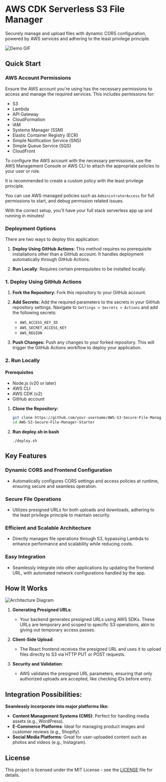 # AWS CDK Serverless S3 File Manager

Securely manage and upload files with dynamic CORS configuration, powered by AWS services and adhering to the least privilege principle.

![Demo GIF](assets/demo.gif)
## Quick Start

### AWS Account Permissions

Ensure the AWS account you're using has the necessary permissions to access and manage the required services. This includes permissions for:

* S3
* Lambda
* API Gateway
* CloudFormation
* IAM
* Systems Manager (SSM)
* Elastic Container Registry (ECR)
* Simple Notification Service (SNS)
* Simple Queue Service (SQS)
* CloudFront

To configure the AWS account with the necessary permissions, use the AWS Management Console or AWS CLI to attach the appropriate policies to your user or role. 

It is recommended to create a custom policy with the least privilege principle.

You can use AWS-managed policies such as `AdministratorAccess` for full permissions to start, and debug permssion related issues.

With the correct setup, you'll have your full stack serverless app up and running in minutes!

### Deployment Options

There are two ways to deploy this application:

1. **Deploy Using GitHub Actions**: This method requires no prerequisite installations other than a GitHub account. It handles deployment automatically through GitHub Actions.

2. **Run Locally**: Requires certain prerequisites to be installed locally.

### 1. Deploy Using GitHub Actions

1. **Fork the Repository:**
   Fork this repository to your GitHub account.

2. **Add Secrets:**
   Add the required parameters to the secrets in your GitHub repository settings. Navigate to `Settings > Secrets > Actions` and add the following secrets:

   - `AWS_ACCESS_KEY_ID`
   - `AWS_SECRET_ACCESS_KEY`
   - `AWS_REGION`

3. **Push Changes:**
   Push any changes to your forked repository. This will trigger the GitHub Actions workflow to deploy your application.


### 2. Run Locally

#### Prerequisites
- Node.js (v20 or later)
- AWS CLI
- AWS CDK (v2)
- GitHub account

1. **Clone the Repository:**
   ```sh
   git clone https://github.com/your-username/AWS-S3-Secure-File-Manager-Starter.git
   cd AWS-S3-Secure-File-Manager-Starter
   ```

2. **Run deploy.sh in bash**
   ```
   ./deploy.sh
    ```
   

## Key Features

### **Dynamic CORS and Frontend Configuration**

* Automatically configures CORS settings and access policies at runtime, ensuring secure and seamless operation.

### **Secure File Operations**

* Utilizes presigned URLs for both uploads and downloads, adhering to the least privilege principle to maintain security.

### **Efficient and Scalable Architecture**

* Directly manages file operations through S3, bypassing Lambda to enhance performance and scalability while reducing costs.

### **Easy Integration**

* Seamlessly integrate into other applications by updating the frontend URL, with automated network configurations handled by the app.

## How It Works
![Architecture Diagram](assets/ArchitectureDiagram.png)


1. **Generating Presigned URLs**:
   - Your backend generates presigned URLs using AWS SDKs. These URLs are temporary and scoped to specific S3 operations, akin to giving out temporary access passes.

2. **Client-Side Upload**:
   - The React frontend receives the presigned URL and uses it to upload files directly to S3 via HTTP PUT or POST requests.

3. **Security and Validation**:
   - AWS validates the presigned URL parameters, ensuring that only authorized uploads are accepted, like checking IDs before entry.

  ## Integration Possibilities:
  **Seamlessly incorporate into major platforms like:**
  
- **Content Management Systems (CMS)**: Perfect for handling media assets (e.g., WordPress).
- **E-Commerce Platforms**: Ideal for managing product images and customer reviews (e.g., Shopify).
- **Social Media Platforms**: Great for user-uploaded content such as photos and videos (e.g., Instagram).


## License

This project is licensed under the MIT License - see the [LICENSE](LICENSE) file for details.
